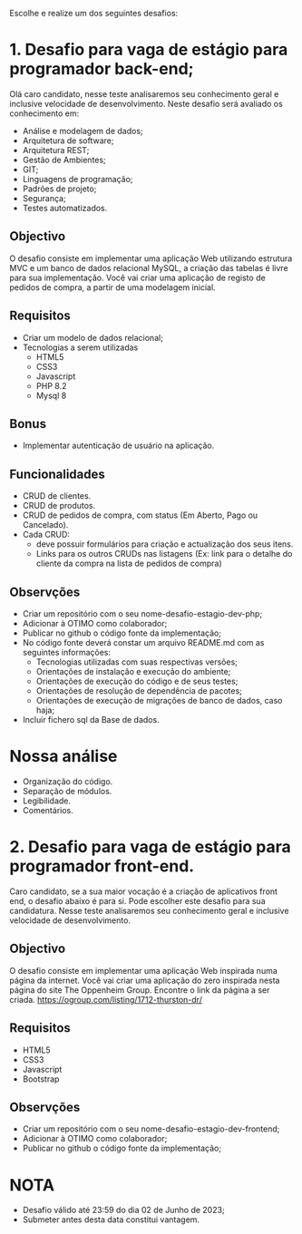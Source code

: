 Escolhe e realize um dos seguintes desafios:

# 1. Desafio para vaga de estágio para programador back-end;
Olá caro candidato, nesse teste analisaremos seu conhecimento geral e inclusive velocidade de desenvolvimento. Neste desafio será avaliado os conhecimento em:

- Análise e modelagem de dados;
- Arquitetura de software;
- Arquitetura REST;
- Gestão de Ambientes;
- GIT;
- Linguagens de programação;
- Padrões de projeto;
- Segurança;
- Testes automatizados.

## Objectivo

O desafio consiste em implementar uma aplicação Web utilizando estrutura MVC e um banco de dados relacional MySQL, a criação das tabelas é livre para sua implementação. Você vai criar uma aplicação de registo de pedidos de compra, a partir de uma modelagem inicial.

## Requisitos

- Criar um modelo de dados relacional;
- Tecnologias a serem utilizadas
  -	HTML5
  -	CSS3
  -	Javascript
  -	PHP 8.2
  - Mysql 8
## Bonus
-	Implementar autenticação de usuário na aplicação.

## Funcionalidades
- CRUD de clientes.
-	CRUD de produtos.
-	CRUD de pedidos de compra, com status (Em Aberto, Pago ou Cancelado).
- Cada CRUD:
  -	deve possuir formulários para criação e actualização dos seus itens.
  -	Links para os outros CRUDs nas listagens (Ex: link para o detalhe do cliente da compra na lista de pedidos de compra)

## Observções
- Criar um repositório com o seu nome-desafio-estagio-dev-php;
- Adicionar à OTIMO como colaborador;
- Publicar no github o código fonte da implementação;
- No código fonte deverá constar um arquivo README.md com as seguintes informações:
  - Tecnologias utilizadas com suas respectivas versões;
  - Orientações de instalação e execução do ambiente;
  - Orientações de execução do código e de seus testes;
  - Orientações de resolução de dependência de pacotes;
  - Orientações de execução de migrações de banco de dados, caso haja;
- Incluir fichero sql da Base de dados.
  
# Nossa análise
-	Organização do código.
-	Separação de módulos.
-	Legibilidade.
-	Comentários.

# 2. Desafio para vaga de estágio para programador front-end.

Caro candidato, se a sua maior vocação é a criação de aplicativos front end, o desafio abaixo é para si. Pode escolher este desafio para sua candidatura. Nesse teste analisaremos seu conhecimento geral e inclusive velocidade de desenvolvimento.

## Objectivo

O desafio consiste em implementar uma aplicação Web inspirada numa página da internet. Você vai criar uma aplicação do zero inspirada nesta página do site The Oppenheim Group.
Encontre o link da página a ser criada.
https://ogroup.com/listing/1712-thurston-dr/

## Requisitos
 -	HTML5
 -	CSS3
 -	Javascript
 -	Bootstrap

## Observções
- Criar um repositório com o seu nome-desafio-estagio-dev-frontend;
- Adicionar à OTIMO como colaborador;
- Publicar no github o código fonte da implementação;


# NOTA
- Desafio válido até 23:59 do dia 02 de Junho de 2023;
- Submeter antes desta data constitui vantagem.
